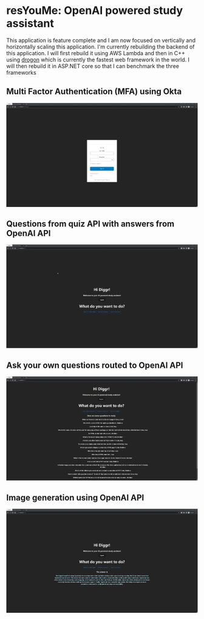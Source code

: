 # resYouMe: OpenAI powered study assistant

This application is feature complete and I am now focused on vertically and horizontally scaling this application. I'm currently rebuilding the backend of this application. I will first rebuild it using AWS Lambda and then in C++ using [drogon](https://www.techempower.com/benchmarks/#section=data-r21) which is currently the fastest web framework in the world. I will then rebuild it in ASP.NET core so that I can benchmark the three frameworks

## Multi Factor Authentication (MFA) using Okta

![signin](public/signin.gif)

## Questions from quiz API with answers from OpenAI API

![get questions](public/get_questions.gif)

## Ask your own questions routed to OpenAI API

![ask a question](public/ask_question.gif)

## Image generation using OpenAI API

![get picture](public/get_picture.gif)

